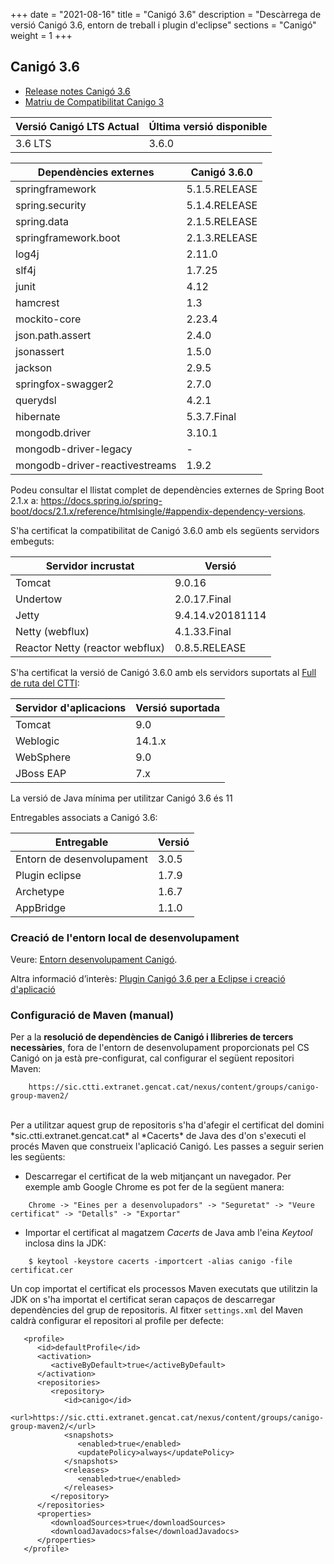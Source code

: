+++
date        = "2021-08-16"
title       = "Canigó 3.6"
description = "Descàrrega de versió Canigó 3.6, entorn de treball i plugin d'eclipse"
sections    = "Canigó"
weight     = 1
+++

## Canigó 3.6

- [Release notes Canigó 3.6](/canigo-download-related/release-notes-canigo-36)
- [Matriu de Compatibilitat Canigo 3](/canigo-download-related/matrius-compatibilitats)

|          Versió Canigó LTS Actual  |      Última versió disponible     |
|---------------------------------      |---------------------------------- |
|              3.6 LTS                 |                3.6.0                 |



|          Dependències externes       |      Canigó 3.6.0     |
|---------------------------------     |---------------------- |
| springframework                      |  5.1.5.RELEASE        |
| spring.security                      |  5.1.4.RELEASE        |
| spring.data                          |  2.1.5.RELEASE        |
| springframework.boot                 |  2.1.3.RELEASE        |
| log4j                                |  2.11.0               |
| slf4j                                |  1.7.25               |
| junit                                |  4.12                 |
| hamcrest                             |  1.3                  |
| mockito-core                         |  2.23.4               |
| json.path.assert                     |  2.4.0                |
| jsonassert                           |  1.5.0                |
| jackson                              |  2.9.5                |
| springfox-swagger2                   |  2.7.0                |
| querydsl                             |  4.2.1                |
| hibernate                            |  5.3.7.Final          |
| mongodb.driver                       |  3.10.1               |
| mongodb-driver-legacy                |  -			           |
| mongodb-driver-reactivestreams       |  1.9.2                |


Podeu consultar el llistat complet de dependències externes de Spring Boot 2.1.x a:
https://docs.spring.io/spring-boot/docs/2.1.x/reference/htmlsingle/#appendix-dependency-versions.

S'ha certificat la compatibilitat de Canigó 3.6.0 amb els següents servidors embeguts:

|      Servidor incrustat             |                   Versió                    |
|---------------------------------     |---------------------------------     |
|  Tomcat                               |         9.0.16                        |
|  Undertow                              |         2.0.17.Final                   |
|  Jetty                                |         9.4.14.v20181114           |
|  Netty (webflux)                         |         4.1.33.Final               |
|  Reactor Netty (reactor webflux)  |         0.8.5.RELEASE              |

S'ha certificat la versió de Canigó 3.6.0 amb els servidors suportats al [Full de ruta del CTTI](https://qualitat.solucions.gencat.cat/estandards/estandard-full-ruta-programari/):

|     	Servidor d'aplicacions				|      				Versió suportada     	|
|--------------------------------- 	|--------------------------------- 	|
|  Tomcat					          	  	 	|         9.0   	             			|
|  Weblogic				          	  	 	|         14.1.x               			|
|  WebSphere	  		        	  	 	|         9.0                 			|
|  JBoss EAP       									|         7.x        			          |

La versió de Java mínima per utilitzar Canigó 3.6 és 11

Entregables associats a Canigó 3.6:

|          Entregable  |     Versió      |
|---------------------------------      |---------------------------------- |
|              Entorn de desenvolupament   |                3.0.5              |
|              Plugin eclipse        |                1.7.9              |
|              Archetype         |                1.6.7              |
|              AppBridge         |                1.1.0              |

### Creació de l'entorn local de desenvolupament

Veure: [Entorn desenvolupament Canigó](/canigo/entorn-desenvolupament/).

Altra informació d’interès: [Plugin Canigó 3.6 per a Eclipse i creació d'aplicació](/canigo-download-related/plugin-canigo)

### Configuració de Maven (manual)

Per a la **resolució de dependències de Canigó i llibreries de tercers necessàries**, fora de l'entorn de desenvolupament proporcionats pel CS Canigó on ja està pre-configurat,
cal configurar el següent repositori Maven:

```
    https://sic.ctti.extranet.gencat.cat/nexus/content/groups/canigo-group-maven2/
```

<br/>
Per a utilitzar aquest grup de repositoris s'ha d'afegir el certificat del domini *sic.ctti.extranet.gencat.cat* al *Cacerts* de Java des d'on s'executi el procés Maven que construeix l'aplicació Canigó.
Les passes a seguir serien les següents:

* Descarregar el certificat de la web mitjançant un navegador. Per exemple amb Google Chrome es pot fer de la següent manera:
```
    Chrome -> "Eines per a desenvolupadors" -> "Seguretat" -> "Veure certificat" -> "Detalls" -> "Exportar"
```
* Importar el certificat al magatzem *Cacerts* de Java amb l'eina *Keytool* inclosa dins la JDK:
```
    $ keytool -keystore cacerts -importcert -alias canigo -file certificat.cer
```

Un cop importat el certificat els processos Maven executats que utilitzin la JDK on s'ha importat el certificat seran capaços de descarregar dependències del grup de repositoris.
Al fitxer `settings.xml` del Maven caldrà configurar el repositori al profile per defecte:

```
   <profile>
      <id>defaultProfile</id>
      <activation>
         <activeByDefault>true</activeByDefault>
      </activation>
      <repositories>
         <repository>
            <id>canigo</id>
            <url>https://sic.ctti.extranet.gencat.cat/nexus/content/groups/canigo-group-maven2/</url>
            <snapshots>
               <enabled>true</enabled>
               <updatePolicy>always</updatePolicy>
            </snapshots>
            <releases>
               <enabled>true</enabled>
            </releases>
         </repository>
      </repositories>
      <properties>
         <downloadSources>true</downloadSources>
         <downloadJavadocs>false</downloadJavadocs>
      </properties>
   </profile>

```
